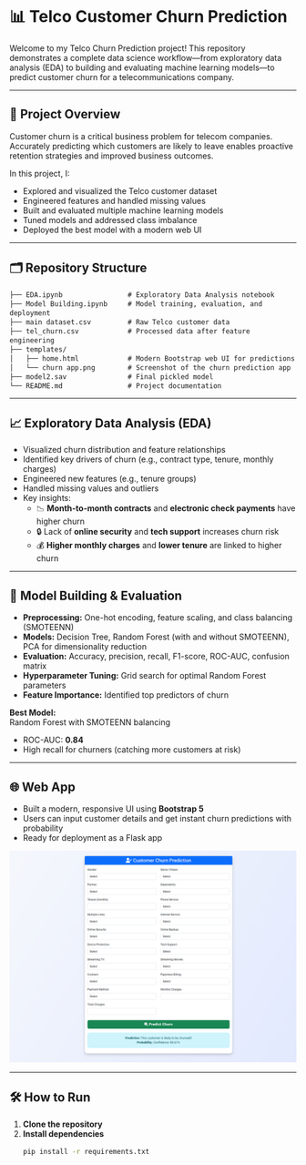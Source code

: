 # 📊 Telco Customer Churn Prediction

Welcome to my Telco Churn Prediction project! This repository demonstrates a complete data science workflow—from exploratory data analysis (EDA) to building and evaluating machine learning models—to predict customer churn for a telecommunications company.

---

## 🚀 Project Overview

Customer churn is a critical business problem for telecom companies. Accurately predicting which customers are likely to leave enables proactive retention strategies and improved business outcomes.

In this project, I:
- Explored and visualized the Telco customer dataset
- Engineered features and handled missing values
- Built and evaluated multiple machine learning models
- Tuned models and addressed class imbalance
- Deployed the best model with a modern web UI

---

## 🗂️ Repository Structure

```
├── EDA.ipynb                # Exploratory Data Analysis notebook
├── Model Building.ipynb     # Model training, evaluation, and deployment
├── main dataset.csv         # Raw Telco customer data
├── tel_churn.csv            # Processed data after feature engineering
├── templates/
│   ├── home.html            # Modern Bootstrap web UI for predictions
│   └── churn app.png        # Screenshot of the churn prediction app
├── model2.sav               # Final pickled model
└── README.md                # Project documentation
```
---

## 📈 Exploratory Data Analysis (EDA)

- Visualized churn distribution and feature relationships
- Identified key drivers of churn (e.g., contract type, tenure, monthly charges)
- Engineered new features (e.g., tenure groups)
- Handled missing values and outliers
- Key insights:
  - 📉 **Month-to-month contracts** and **electronic check payments** have higher churn
  - 🔒 Lack of **online security** and **tech support** increases churn risk
  - 💰 **Higher monthly charges** and **lower tenure** are linked to higher churn

---

## 🤖 Model Building & Evaluation

- **Preprocessing:** One-hot encoding, feature scaling, and class balancing (SMOTEENN)
- **Models:** Decision Tree, Random Forest (with and without SMOTEENN), PCA for dimensionality reduction
- **Evaluation:** Accuracy, precision, recall, F1-score, ROC-AUC, confusion matrix
- **Hyperparameter Tuning:** Grid search for optimal Random Forest parameters
- **Feature Importance:** Identified top predictors of churn

**Best Model:**  
Random Forest with SMOTEENN balancing  
- ROC-AUC: **0.84**
- High recall for churners (catching more customers at risk)

---

## 🌐 Web App

- Built a modern, responsive UI using **Bootstrap 5**
- Users can input customer details and get instant churn predictions with probability
- Ready for deployment as a Flask app
<p align="center">
  <img src="templates/churn app.png" alt="Churn Prediction App Screenshot" width="600"/>
</p>


---

## 🛠️ How to Run

1. **Clone the repository**
2. **Install dependencies**
   ```bash
   pip install -r requirements.txt
